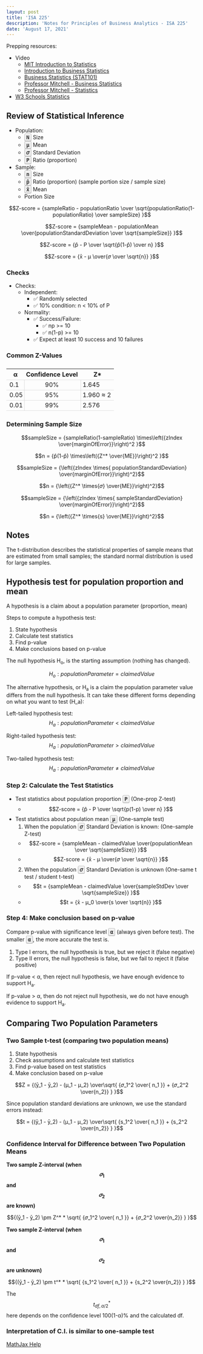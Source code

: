 ```yaml
---
layout: post
title: 'ISA 225'
description: 'Notes for Principles of Business Analytics - ISA 225'
date: 'August 17, 2021'
---
```




Prepping resources:
- Video
    - [MIT Introduction to Statistics](https://youtu.be/VPZD_aij8H0)
    - [Introduction to Business Statistics](https://youtu.be/-k0pZa201Ck)
    - [Business Statistics (STAT101)](https://www.youtube.com/playlist?list=PLIoU56kHru7dpu21RgSh6op2MgUgkRq3y)
    - [Professor Mitchell - Business Statistics](https://www.youtube.com/playlist?list=PLLMJU0Ac0_tZ1ax7kD3nluT8UZ9gRRopM)
    - [Professor Mitchell - Statistics](https://www.youtube.com/playlist?list=PLLMJU0Ac0_tYKwQke9WhEVwdV-yxjW2rt)
- [W3 Schools Statistics](https://www.w3schools.com/statistics/index.php)

## Review of Statistical Inference

- Population:
    - <kbd>N</kbd> Size
    - <kbd>μ</kbd> Mean
    - <kbd>𝜎</kbd> Standard Deviation
    - <kbd>P</kbd> Ratio (proportion) 
- Sample:
    - <kbd>n</kbd> Size
    - <kbd>p̂</kbd> Ratio (proportion) (sample portion size / sample size)
    - <kbd>x̄</kbd> Mean
    - Portion Size

$$Z-score = {sampleRatio - populationRatio \over \sqrt{populationRatio(1-populationRatio) \over sampleSize} }$$

$$Z-score = {sampleMean - populationMean \over{populationStandardDeviation \over \sqrt{sampleSize}} }$$

$$Z-score = {p̂ - P \over \sqrt{p̂(1-p̂) \over n} }$$

$$Z-score = {x̄ - μ \over{𝜎 \over \sqrt{n}} }$$

### Checks
- Checks:
	- Independent:
		- ✅ Randomly selected
		- ✅ 10% condition: n < 10% of P
	- Normality:
		- ✅ Success/Failure:
            - ✅ np >= 10
			- ✅ n(1-p) >= 10
		- ✅ Expect at least 10 success and 10 failures 

### Common Z-Values

| α    | Confidence Level | Z*        |
|------|:----------------:|-----------|
| 0.1  |        90%       | 1.645     |
| 0.05 |        95%       | 1.960 ≈ 2 |
| 0.01 |        99%       | 2.576     |

### Determining Sample Size

$$sampleSize = {sampleRatio(1-sampleRatio) \times\left({zIndex \over{marginOfError}}\right)^2 }$$

$$n = {p̂(1-p̂) \times\left({Z^* \over{ME}}\right)^2 }$$

$$sampleSize = {\left({zIndex \times{ populationStandardDeviation} \over{marginOfError}}\right)^2}$$

$$n = {\left({Z^* \times{𝜎} \over{ME}}\right)^2}$$

$$sampleSize = {\left({zIndex \times{ sampleStandardDeviation} \over{marginOfError}}\right)^2}$$

$$n = {\left({Z^* \times{s} \over{ME}}\right)^2}$$


## Notes

The t-distribution describes the statistical properties of sample means that are estimated from small samples; the standard normal distribution is used for large samples.

## Hypothesis test for population proportion and mean
A hypothesis is a claim about a population parameter (proportion, mean)

Steps to compute a hypothesis test:
1. State hypothesis
2. Calculate test statistics
3. Find p-value
4. Make conclusions based on p-value

The null hypothesis H<sub>o</sub>, is the starting assumption (nothing has changed).

$$H_o: populationParameter = claimedValue$$

The alternative hypothesis, or H<sub>a</sub> is a claim the population parameter value differs from the null hypothesis. It can take these different forms depending on what you want to test (H_a):

Left-tailed hypothesis test:  
$$H_a: populationParameter \lt claimedValue$$

Right-tailed hypothesis test:  
$$H_a: populationParameter \gt claimedValue$$

Two-tailed hypothesis test:  
$$H_a: populationParameter \neq claimedValue$$

### Step 2: Calculate the Test Statistics
- Test statistics about population proportion <kbd>P</kbd> (One-prop Z-test)
  - $$Z-score = {p̂ - P \over \sqrt{p(1-p) \over n} }$$
- Test statistics about population mean <kbd>μ</kbd> (One-sample test)
  1. When the population <kbd>𝜎</kbd> Standard Deviation is known: (One-sample Z-test)
    - $$Z-score = {sampleMean - claimedValue \over{populationMean \over \sqrt{sampleSize}} }$$
    - $$Z-score = {x̄ - μ \over{𝜎 \over \sqrt{n}} }$$
  2. When the population <kbd>𝜎</kbd> Standard Deviation is unknown (One-same t test / student t-test)
    - $$t = {sampleMean - claimedValue \over{sampleStdDev \over \sqrt{sampleSize}} }$$
    - $$t = {x̄ - μ_0 \over{s \over \sqrt{n}} }$$

### Step 4: Make conclusion based on p-value
Compare p-value with significance level <kbd>α</kbd> (always given before test). The smaller <kbd>α</kbd>, the more accurate the test is.

1. Type I errors, the null hypothesis is true, but we reject it (false negative)
2. Type II errors, the null hypothesis is false, but we fail to reject it (false positive)

If p-value < α, then reject null hypothesis, we have enough evidence to support H<sub>a</sub>.

If p-value > α, then do not reject null hypothesis, we do not have enough evidence to support H<sub>a</sub>.

## Comparing Two Population Parameters

### Two Sample t-test (comparing two population means)
1. State hypothesis
2. Check assumptions and calculate test statistics
3. Find p-value based on test statistics
4. Make conclusion based on p-value

$$Z = {(ȳ_1 - ȳ_2) - (μ_1 - μ_2) \over\sqrt{ {𝜎_1^2 \over{ n_1 }} + {𝜎_2^2 \over{n_2}} } }$$

Since population standard deviations are unknown, we use the standard errors instead: 

$$t = {(ȳ_1 - ȳ_2) - (μ_1 - μ_2) \over\sqrt{ {s_1^2 \over{ n_1 }} + {s_2^2 \over{n_2}} } }$$

### Confidence Interval for Difference between Two Population Means

**Two sample Z-interval (when $$𝜎_1$$ and $$𝜎_2$$ are known)**

$${(ȳ_1 - ȳ_2) \pm Z^* * \sqrt{ {𝜎_1^2 \over{ n_1 }} + {𝜎_2^2 \over{n_2}} } }$$

**Two sample Z-interval (when $$𝜎_1$$ and $$𝜎_2$$ are unknown)**

$${(ȳ_1 - ȳ_2) \pm t^* * \sqrt{ {s_1^2 \over{ n_1 }} + {s_2^2 \over{n_2}} } }$$

The $$t^*_{df, a/2}$$ here depends on the confidence level 100(1-α)% and the calculated df.

### Interpretation of C.I. is similar to one-sample test

<script type="text/x-mathjax-config">
MathJax.Hub.Config({
TeX: { equationNumbers: { autoNumber: "AMS" } }
});
</script>
<script type="text/javascript" async src="http://cdn.mathjax.org/mathjax/latest/MathJax.js?config=TeX-AMS-MML_HTMLorMML"></script>

<style>

tr {
    border-bottom: 1px solid #dddddd;
}

  td:first-child {
    border-right: 1px solid #d9d9d9;
    padding-right: 4px;
  }

    td:last-child {
    border-left: 1px solid #d9d9d9;
    padding-left: 4px;
  }

  td:nth-child(2), th:nth-child(2){
    padding-left: 4px;
  }

  table {
    table-layout: auto;
    width: 100%;
    border-spacing: 0px;
    border-collapse: collapse;
    margin: 25px 0;
  }

  .MathJax_Display, .MJXc-display, .MathJax_SVG_Display {
    overflow-x: auto;
    overflow-y: hidden;
}

kbd {
    background-color: #eee;
    border-radius: 3px;
    border: 1px solid #b4b4b4;
    box-shadow: 0 1px 1px rgba(0, 0, 0, .2), 0 2px 0 0 rgba(255, 255, 255, .7) inset;
    color: #333;
    display: inline-block;
    font-weight: 700;
    line-height: 1;
    padding: 2px 4px;
    white-space: nowrap;
}
</style>

[MathJax Help](https://math.meta.stackexchange.com/questions/5020/mathjax-basic-tutorial-and-quick-reference)